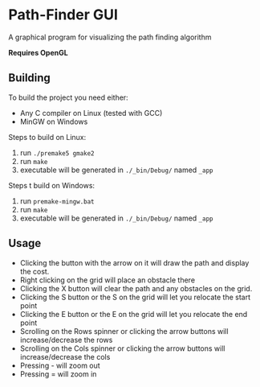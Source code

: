 # Path-Finder GUI
A graphical program for visualizing the path finding algorithm

**Requires OpenGL**
## Building
To build the project you need either:
* Any C compiler on Linux (tested with GCC)
* MinGW on Windows

Steps to build on Linux:
1. run `./premake5 gmake2`
2. run `make`
3. executable will be generated in `./_bin/Debug/` named `_app`

Steps t build on Windows:
1. run `premake-mingw.bat`
2. run `make`
3. executable will be generated in `./_bin/Debug/` named `_app`

## Usage
* Clicking the button with the arrow on it will draw the path and display the cost.
* Right clicking on the grid will place an obstacle there
* Clicking the X button will clear the path and any obstacles on the grid.
* Clicking the S button or the S on the grid will let you relocate the start point
* Clicking the E button or the E on the grid will let you relocate the end point
* Scrolling on the Rows spinner or clicking the arrow buttons will increase/decrease the rows
* Scrolling on the Cols spinner or clicking the arrow buttons will increase/decrease the cols
* Pressing - will zoom out
* Pressing = will zoom in
